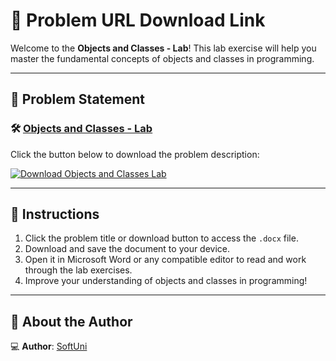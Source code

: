 # 📝 Problem URL Download Link

Welcome to the **Objects and Classes - Lab**! This lab exercise will help you master the fundamental concepts of objects and classes in programming.

---

## 📄 Problem Statement

### 🛠️ [Objects and Classes - Lab](https://github.com/user-attachments/files/17949607/Objects.and.Classes.-.Lab.docx)
Click the button below to download the problem description:

[![Download Objects and Classes Lab](https://img.shields.io/badge/Download-Objects_and_Classes_Lab-blue?style=for-the-badge&logo=microsoftword)](https://github.com/user-attachments/files/17949607/Objects.and.Classes.-.Lab.docx)

---

## 📌 Instructions
1. Click the problem title or download button to access the `.docx` file.
2. Download and save the document to your device.
3. Open it in Microsoft Word or any compatible editor to read and work through the lab exercises.
4. Improve your understanding of objects and classes in programming!

---


## 👤 About the Author

💻 **Author**: [SoftUni](https://softuni.bg/) 
